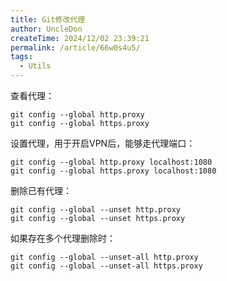 ```yaml
---
title: Git修改代理
author: UncleDon
createTime: 2024/12/02 23:39:21
permalink: /article/66w0s4u5/
tags:
  - Utils
---
```

查看代理：
```shell
git config --global http.proxy
git config --global https.proxy
```

设置代理，用于开启VPN后，能够走代理端口：

```shell
git config --global http.proxy localhost:1080
git config --global https.proxy localhost:1080
```

删除已有代理：

```shell
git config --global --unset http.proxy
git config --global --unset https.proxy
```

如果存在多个代理删除时：

```shell
git config --global --unset-all http.proxy
git config --global --unset-all https.proxy
```

